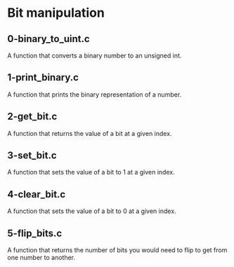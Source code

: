 # Bit manipulation
## 0-binary_to_uint.c
A function that converts a binary number to an unsigned int.
## 1-print_binary.c
A function that prints the binary representation of a number.
## 2-get_bit.c
A function that returns the value of a bit at a given index.
## 3-set_bit.c
A function that sets the value of a bit to 1 at a given index.
## 4-clear_bit.c
A function that sets the value of a bit to 0 at a given index.
## 5-flip_bits.c
A function that returns the number of bits you would need to flip to get from one number to another.
